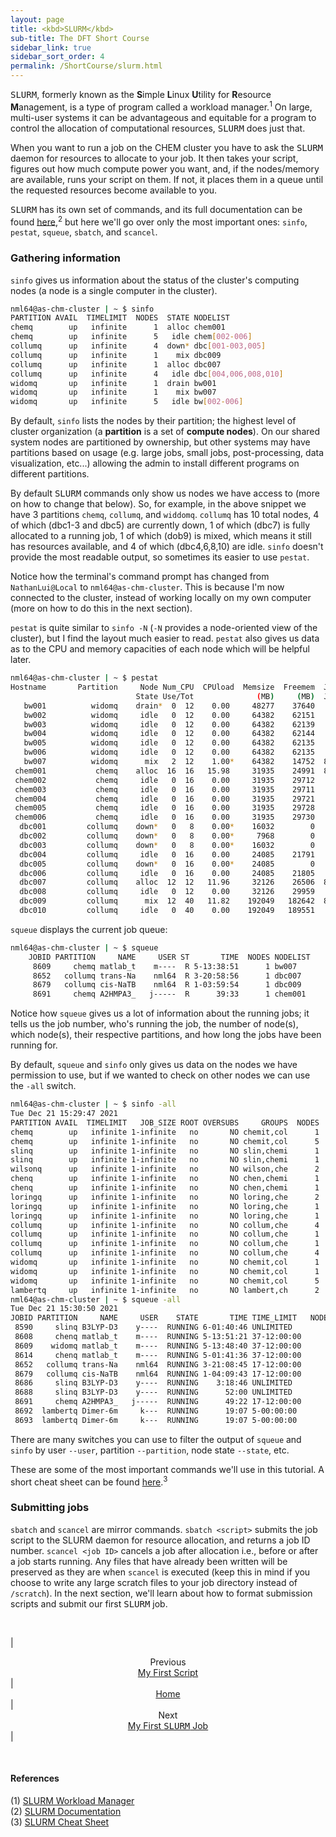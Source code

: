 ```yaml
---
layout: page
title: <kbd>SLURM</kbd>
sub-title: The DFT Short Course
sidebar_link: true
sidebar_sort_order: 4
permalink: /ShortCourse/slurm.html
---
```

<kbd>SLURM</kbd>, formerly known as the **S**imple **L**inux **U**tility for **R**esource **M**anagement, is a type of program called a workload manager.<sup>1</sup> On large, multi-user systems it can be advantageous and equitable for a program to control the allocation of computational resources, <kbd>SLURM</kbd> does just that.  

When you want to run a job on the CHEM cluster you have to ask the <kbd>SLURM</kbd> daemon for resources to allocate to your job. It then takes your script, figures out how much compute power you want, and, if the nodes/memory are available, runs your script on them.  If not, it places them in a queue until the requested resources become available to you.  

<!-- ### Commands specific to SLURM -->

<kbd>SLURM</kbd> has its own set of commands, and its full documentation can be found [here](https://slurm.schedmd.com/),<sup>2</sup> but here we'll go over only the most important ones: `sinfo`, `pestat`, `squeue`, `sbatch`, and `scancel`.  

### Gathering information

`sinfo` gives us information about the status of the cluster's computing nodes (a node is a single computer in the cluster).

```sh
nml64@as-chm-cluster | ~ $ sinfo
PARTITION AVAIL  TIMELIMIT  NODES  STATE NODELIST 
chemq        up   infinite      1  alloc chem001 
chemq        up   infinite      5   idle chem[002-006] 
collumq      up   infinite      4  down* dbc[001-003,005] 
collumq      up   infinite      1    mix dbc009 
collumq      up   infinite      1  alloc dbc007 
collumq      up   infinite      4   idle dbc[004,006,008,010] 
widomq       up   infinite      1  drain bw001 
widomq       up   infinite      1    mix bw007 
widomq       up   infinite      5   idle bw[002-006]
```

By default, `sinfo` lists the nodes by their partition; the highest level of cluster organization (a **partition** is a set of **compute nodes**). On our shared system nodes are partitioned by ownership, but other systems may have partitions based on usage (e.g. large jobs, small jobs, post-processing, data visualization, etc...) allowing the admin to install different programs on different partitions.

By default <kbd>SLURM</kbd> commands only show us nodes we have access to (more on how to change that below). So, for example, in the above snippet we have 3 partitions `chemq`, `collumq`, and `widdomq`. `collumq` has 10 total nodes, 4 of which (dbc1-3 and dbc5) are currently down, 1 of which (dbc7) is fully allocated to a running job, 1 of which (dob9) is mixed, which means it still has resources available, and 4 of which (dbc4,6,8,10) are idle. `sinfo` doesn't provide the most readable output, so sometimes its easier to use `pestat`.  

Notice how the terminal's command prompt has changed from `NathanLui@Local` to `nml64@as-chm-cluster`. This is because I'm now connected to the cluster, instead of working locally on my own computer (more on how to do this in the next section).  

`pestat` is quite similar to `sinfo -N` (`-N` provides a node-oriented view of the cluster), but I find the layout much easier to read. `pestat` also gives us data as to the CPU and memory capacities of each node which will be helpful later.

```sh
nml64@as-chm-cluster | ~ $ pestat
Hostname       Partition     Node Num_CPU  CPUload  Memsize  Freemem  Joblist
                            State Use/Tot              (MB)     (MB)  JobId User ...
   bw001          widomq    drain*  0  12    0.00     48277    37640   
   bw002          widomq     idle   0  12    0.00     64382    62151   
   bw003          widomq     idle   0  12    0.00     64382    62139   
   bw004          widomq     idle   0  12    0.00     64382    62144   
   bw005          widomq     idle   0  12    0.00     64382    62135   
   bw006          widomq     idle   0  12    0.00     64382    62135   
   bw007          widomq      mix   2  12    1.00*    64382    14752  8609 m----  
 chem001           chemq    alloc  16  16   15.98     31935    24991  8691 j-----  
 chem002           chemq     idle   0  16    0.00     31935    29712   
 chem003           chemq     idle   0  16    0.00     31935    29711   
 chem004           chemq     idle   0  16    0.00     31935    29721   
 chem005           chemq     idle   0  16    0.00     31935    29728   
 chem006           chemq     idle   0  16    0.00     31935    29730   
  dbc001         collumq    down*   0   8    0.00*    16032        0   
  dbc002         collumq    down*   0   8    0.00*     7968        0   
  dbc003         collumq    down*   0   8    0.00*    16032        0   
  dbc004         collumq     idle   0  16    0.00     24085    21791   
  dbc005         collumq    down*   0  16    0.00*    24085        0   
  dbc006         collumq     idle   0  16    0.00     24085    21805   
  dbc007         collumq    alloc  12  12   11.96     32126    26506  8652 nml64  
  dbc008         collumq     idle   0  12    0.00     32126    29959   
  dbc009         collumq      mix  12  40   11.82    192049   182642  8679 nml64  
  dbc010         collumq     idle   0  40    0.00    192049   189551   
```

`squeue` displays the current job queue:

```sh
nml64@as-chm-cluster | ~ $ squeue
    JOBID PARTITION     NAME     USER ST       TIME  NODES NODELIST 
     8609     chemq matlab_t    m----  R 5-13:38:51      1 bw007 
     8652   collumq trans-Na    nml64  R 3-20:58:56      1 dbc007 
     8679   collumq cis-NaTB    nml64  R 1-03:59:54      1 dbc009 
     8691     chemq A2HMPA3_   j-----  R      39:33      1 chem001 
```

Notice how `squeue` gives us a lot of information about the running jobs; it tells us the job number, who's running the job, the number of node(s), which node(s), their respective partitions, and how long the jobs have been running for.  

By default, `squeue` and `sinfo` only gives us data on the nodes we have permission to use, but if we wanted to check on other nodes we can use the `-all` switch.

```sh
nml64@as-chm-cluster | ~ $ sinfo -all
Tue Dec 21 15:29:47 2021
PARTITION AVAIL  TIMELIMIT   JOB_SIZE ROOT OVERSUBS     GROUPS  NODES       STATE NODELIST 
chemq        up   infinite 1-infinite   no       NO chemit,col      1   allocated chem001 
chemq        up   infinite 1-infinite   no       NO chemit,col      5        idle chem[002-006] 
slinq        up   infinite 1-infinite   no       NO slin,chemi      1   allocated sl001 
slinq        up   infinite 1-infinite   no       NO slin,chemi      1        idle sl002 
wilsonq      up   infinite 1-infinite   no       NO wilson,che      2        idle jjw[001-002] 
chenq        up   infinite 1-infinite   no       NO chen,chemi      1       mixed pc002 
chenq        up   infinite 1-infinite   no       NO chen,chemi      1        idle pc001 
loringq      up   infinite 1-infinite   no       NO loring,che      2       down* rl[001,003] 
loringq      up   infinite 1-infinite   no       NO loring,che      1     drained rl004 
loringq      up   infinite 1-infinite   no       NO loring,che      1        idle rl002 
collumq      up   infinite 1-infinite   no       NO collum,che      4       down* dbc[001-003,005] 
collumq      up   infinite 1-infinite   no       NO collum,che      1       mixed dbc009 
collumq      up   infinite 1-infinite   no       NO collum,che      1   allocated dbc007 
collumq      up   infinite 1-infinite   no       NO collum,che      4        idle dbc[004,006,008,010] 
widomq       up   infinite 1-infinite   no       NO chemit,col      1     drained bw001 
widomq       up   infinite 1-infinite   no       NO chemit,col      1       mixed bw007 
widomq       up   infinite 1-infinite   no       NO chemit,col      5        idle bw[002-006] 
lambertq     up   infinite 1-infinite   no       NO lambert,ch      2   allocated tl[001-002] 
nml64@as-chm-cluster | ~ $ squeue -all
Tue Dec 21 15:30:50 2021
JOBID PARTITION     NAME     USER    STATE       TIME TIME_LIMIT   NODES NODELIST(REASON) 
 8590     slinq B3LYP-D3    y----  RUNNING 6-01:40:46 UNLIMITED        1 sl001 
 8608     chenq matlab_t    m----  RUNNING 5-13:51:21 37-12:00:00      1 pc002 
 8609    widomq matlab_t    m----  RUNNING 5-13:48:40 37-12:00:00      1 bw007 
 8614     chenq matlab_t    m----  RUNNING 5-01:41:36 37-12:00:00      1 pc002 
 8652   collumq trans-Na    nml64  RUNNING 3-21:08:45 17-12:00:00      1 dbc007 
 8679   collumq cis-NaTB    nml64  RUNNING 1-04:09:43 17-12:00:00      1 dbc009 
 8686     slinq B3LYP-D3    y----  RUNNING    3:18:46 UNLIMITED        1 sl001 
 8688     slinq B3LYP-D3    y----  RUNNING      52:00 UNLIMITED        1 sl001 
 8691     chemq A2HMPA3_   j-----  RUNNING      49:22 17-12:00:00      1 chem001 
 8692  lambertq Dimer-6m     k---  RUNNING      19:07 5-00:00:00       1 tl001 
 8693  lambertq Dimer-6m     k---  RUNNING      19:07 5-00:00:00       1 tl002 
```

There are many switches you can use to filter the output of `squeue` and `sinfo` by user `--user`, partition `--partition`, node state `--state`, etc.

These are some of the most important commands we'll use in this tutorial. A short cheat sheet can be found [here](https://slurm.schedmd.com/pdfs/summary.pdf).<sup>3</sup>

### Submitting jobs

`sbatch` and `scancel` are mirror commands.  `sbatch <script>` submits the job script to the SLURM daemon for resource allocation, and returns a job ID number. `scancel <job ID>` cancels a job after allocation i.e., before or after a job starts running. Any files that have already been written will be preserved as they are when `scancel` is executed (keep this in mind if you choose to write any large scratch files to your job directory instead of `/scratch`).  In the next section, we'll learn about how to format submission scripts and submit our first <kbd>SLURM</kbd> job.

<br />

| <center>Previous<br><a href="/dftCourse/ShortCourse/firstScript.html">My First Script</a></center> | <center><a href="/dftCourse/introduction.html">Home</a></center> | <center>Next<br><a href="/dftCourse/ShortCourse/slurmScripts.html">My First <kbd>SLURM</kbd> Job</a></center> |

<br />

#### References

(1) [SLURM Workload Manager](https://en.wikipedia.org/wiki/Slurm_Workload_Manager)  
(2) [SLURM Documentation](https://slurm.schedmd.com/)  
(3) [SLURM Cheat Sheet](https://slurm.schedmd.com/pdfs/summary.pdf)
